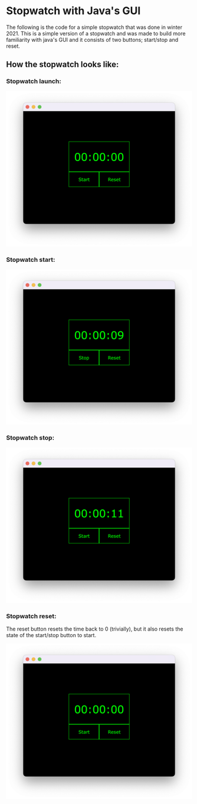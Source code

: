 # Stopwatch with Java's GUI

The following is the code for a simple stopwatch that was done in winter 2021. This is a simple version of a stopwatch and was made to build more familiarity with java's GUI and it consists of two buttons; start/stop and reset. 

## How the stopwatch looks like:

### Stopwatch launch:

![](Images/image1.png)

### Stopwatch start:

![](Images/image2.png)

### Stopwatch stop:

![](Images/image3.png)

### Stopwatch reset:

The reset button resets the time back to 0 (trivially), but it also resets the state of the start/stop button to start.

![](Images/image4.png)

